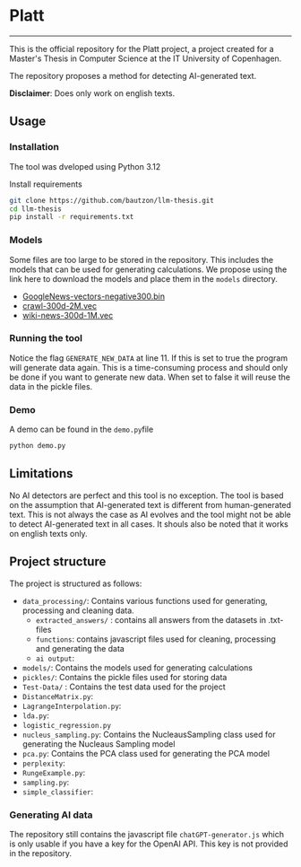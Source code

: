 # Platt

---

This is the official repository for the Platt project, a project created for a Master's Thesis in Computer Science at the IT University of Copenhagen.

The repository proposes a method for detecting AI-generated text.

**Disclaimer**: Does only work on english texts.

## Usage

### Installation

The tool was dveloped using Python 3.12

Install requirements
```bash
git clone https://github.com/bautzon/llm-thesis.git
cd llm-thesis
pip install -r requirements.txt
```

### Models

Some files are too large to be stored in the repository. This includes the models that can be used for generating calculations.
We propose using the link here to download the models and place them in the `models` directory.
- [GoogleNews-vectors-negative300.bin](https://code.google.com/archive/p/word2vec/)
- [crawl-300d-2M.vec](https://fasttext.cc/docs/en/english-vectors.html)
- [wiki-news-300d-1M.vec](https://fasttext.cc/docs/en/english-vectors.html)

### Running the tool

Notice the flag `GENERATE_NEW_DATA` at line 11. If this is set to true the program will generate data again. This is a time-consuming process and should only be done if you want to generate new data.
When set to false it will reuse the data in the pickle files.

### Demo

A demo can be found in the `demo.py`file
    
```bash
python demo.py
```

## Limitations

No AI detectors are perfect and this tool is no exception. The tool is based on the assumption that AI-generated text is different from human-generated text. This is not always the case as AI evolves and the tool might not be able to detect AI-generated text in all cases.
It shouls also be noted that it works on english texts only.

## Project structure

The project is structured as follows:

- `data_processing/`: Contains various functions used for generating, processing and cleaning data.
  - `extracted_answers/` : contains all answers from the datasets in .txt-files
  - `functions`: contains javascript files used for cleaning, processing and generating the data
  - `ai output`: 
- `models/`: Contains the models used for generating calculations
- `pickles/`: Contains the pickle files used for storing data
- `Test-Data/` : Contains the test data used for the project
- `DistanceMatrix.py`: 
- `LagrangeInterpolation.py`:
- `lda.py`:
- `logistic_regression.py`
- `nucleus_sampling.py`: Contains the NucleausSampling class used for generating the Nucleaus Sampling model
- `pca.py`: Contains the PCA class used for generating the PCA model
- `perplexity`:
- `RungeExample.py`:
- `sampling.py`:
- `simple_classifier`: 


### Generating AI data

The repository still contains the javascript file `chatGPT-generator.js` which is only usable if you have a key for the OpenAI API. This key is not provided in the repository.
